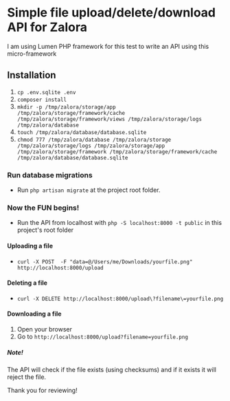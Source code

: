 # Simple file upload/delete/download API for Zalora

I am using Lumen PHP framework for this test to write an API using this micro-framework

## Installation
1. `cp .env.sqlite .env` 
2. `composer install`
3.  `mkdir -p /tmp/zalora/storage/app /tmp/zalora/storage/framework/cache /tmp/zalora/storage/framework/views /tmp/zalora/storage/logs /tmp/zalora/database`
5. `touch /tmp/zalora/database/database.sqlite`
6.  `chmod 777 /tmp/zalora/database /tmp/zalora/storage /tmp/zalora/storage/logs /tmp/zalora/storage/app /tmp/zalora/storage/framework /tmp/zalora/storage/framework/cache /tmp/zalora/database/database.sqlite`

### Run database migrations
* Run `php artisan migrate` at the project root folder.

### Now the FUN begins!
* Run the API from localhost with `php -S localhost:8000 -t public` in this project's root folder

#### Uploading a file
* `curl -X POST  -F "data=@/Users/me/Downloads/yourfile.png" http://localhost:8000/upload`

#### Deleting a file
* `curl -X DELETE http://localhost:8000/upload\?filename\=yourfile.png`

#### Downloading a file
1. Open your browser
2. Go to `http://localhost:8000/upload?filename=yourfile.png` 

##### Note!
The API will check if the file exists (using checksums) and if it exists it will reject the file.

Thank you for reviewing!
